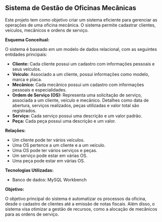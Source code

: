 ## Sistema de Gestão de Oficinas Mecânicas

Este projeto tem como objetivo criar um sistema eficiente para gerenciar as operações de uma oficina mecânica.
O sistema permite cadastrar clientes, veículos, mecânicos e ordens de serviço. 

**Esquema Conceitual:**

O sistema é baseado em um modelo de dados relacional, com as seguintes entidades principais:

* **Cliente:** Cada cliente possui um cadastro com informações pessoais e seus veículos.
* **Veículo:** Associado a um cliente, possui informações como modelo, marca e placa.
* **Mecânico:** Cada mecânico possui um cadastro com informações pessoais e especialidades.
* **Ordem de Serviço (OS):** Representa uma solicitação de serviço, associada a um cliente, veículo e mecânico.
Detalhes como data de abertura, serviços realizados, peças utilizadas e valor total são registrados.
* **Serviço:** Cada serviço possui uma descrição e um valor padrão.
* **Peça:** Cada peça possui uma descrição e um valor.

**Relações:**

* Um cliente pode ter vários veículos.
* Uma OS pertence a um cliente e a um veículo.
* Uma OS pode ter vários serviços e peças.
* Um serviço pode estar em várias OS.
* Uma peça pode estar em várias OS.

**Tecnologias Utilizadas:**

* Banco de dados: MySQL Workbench

**Objetivo:**

O objetivo principal do sistema é automatizar os processos da oficina, desde
o cadastro de clientes até a emissão de notas fiscais. Além disso, o sistema 
visa otimizar a gestão de recursos, como a alocação de mecânicos para as ordens de serviço.
